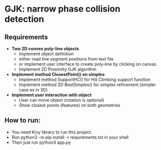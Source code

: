 ﻿# GJK: narrow phase collision detection 

## Requirements
*	**Two 2D convex poly-line objects**
	*	Implement object definition
	*	either read line segment positions from text file
	*	or implement user interface to create poly-line by clicking on canvas
	*	Implement 2D Proximity GJK algorithm
*	**Implement method ClosestPoint() on simplex**
	*	Implement method SupportHC() for Hill Climbing support function
	*	Implement method 2D BestSimplex() for simplex refinement (simpler case as in 3D)
*	**Implement user interaction with object**
	*	User can move object (rotation is optional)
	*	Show closest points (features) on both geometries

## How to run:
* You need Kivy library to run this project.
* Run python3 -m pip install -r requirements.txt in your shell
* Then just run python3 app.py
